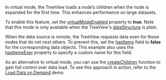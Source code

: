 In virtual mode, the TreeView loads a node’s children when the node is expanded for the first time. This enhances performance on large datasets.

To enable this feature, set the [virtualModeEnabled](/Documentation/ApiReference/UI_Components/dxTreeView/Configuration/#virtualModeEnabled) property to **true**. Note that this mode is only available when the TreeView's [dataStructure](/Documentation/ApiReference/UI_Components/dxTreeView/Configuration/#dataStructure) is plain.

When the data source is remote, the TreeView requests data even for those nodes that do not nest others. To prevent this, set the [hasItems](/Documentation/ApiReference/UI_Components/dxTreeView/Configuration/items/#hasItems) field to **false** for the corresponding data objects. This example also uses the [hasItemsExpr](/Documentation/ApiReference/UI_Components/dxTreeView/Configuration/#hasItemsExpr) property to specify a custom name for this field.

As an alternative to virtual mode, you can use the [createChildren](/Documentation/ApiReference/UI_Components/dxTreeView/Configuration/#createChildren) function to gain full control over data load. To see this approach in action, refer to the [Load Data on Demand](/Demos/WidgetsGallery/Demo/TreeView/LoadDataOnDemand) demo.
